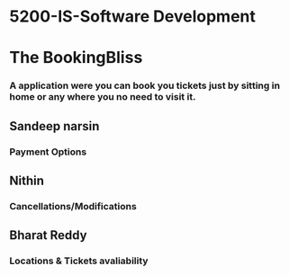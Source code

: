 # 5200-IS-Software Development

# The BookingBliss 
### A application were you can book you tickets just by sitting in home or any where you no need to visit it.

## Sandeep narsin 
### Payment Options

## Nithin
### Cancellations/Modifications

## Bharat Reddy
### Locations & Tickets avaliability
